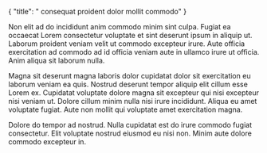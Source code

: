 {
"title": " consequat proident dolor mollit commodo"
}

Non elit ad do incididunt anim commodo minim sint culpa. Fugiat ea occaecat Lorem consectetur voluptate et sint deserunt ipsum in aliquip ut. Laborum proident veniam velit ut commodo excepteur irure. Aute officia exercitation ad commodo ad id officia veniam aute in ullamco irure ut officia. Anim aliqua sit laborum nulla.

Magna sit deserunt magna laboris dolor cupidatat dolor sit exercitation eu laborum veniam ea quis. Nostrud deserunt tempor aliquip elit cillum esse Lorem ex. Cupidatat voluptate dolore magna sit excepteur qui nisi excepteur nisi veniam ut. Dolore cillum minim nulla nisi irure incididunt. Aliqua eu amet voluptate fugiat. Aute non mollit qui voluptate amet exercitation magna.

Dolore do tempor ad nostrud. Nulla cupidatat est do irure commodo fugiat consectetur. Elit voluptate nostrud eiusmod eu nisi non. Minim aute dolore commodo excepteur in.
